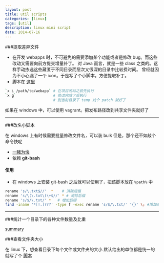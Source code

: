 ```yaml
---
layout: post
title: util scripts
categories: [linux]
tags: [util]
description: linux mini script
date: 2014-07-16
---
```


###提取差异文件

- 在开发 webapps 时，不可避免的需要添加某个功能或者是修改 bug。而这些改动又需要向前方提交增量补丁。
	对 Java 而言，就是一些 class 之类的。这样手动拣选这些藏匿于不同目录而层次又很深的目录中比较费时间。
	曾经就因为不小心漏了一个 icon。于是写了个小脚本。方便提取补丁。
- 脚本在 [这里](https://github.com/ZhengxianLan/notes/blob/master/utils/x)

```bash
`x i /path/to/webapp` # 在项目改动之前先执行
`x g`                 # 修改完成了后执行
                      # 到当前目录下 temp 找个 patch 就好了
```
如果在 windows 中，可以使用 vagrant。把发布路径改到共享文件夹就好了

---

###改名小脚本

在 windows 上有时候需要批量修改文件名，可以装 bulk
但是，那个还不如敲个命令快呢
- [一睹为快](https://github.com/blockme/notes/blob/master/utils/rename.sh)
- 依赖 **git-bash**
#### 使用
- 在 windows 上安装 git-bash 之后就可以使用了，把该脚本放在 `%path%` 中
```bash
rename 's/\.txt$//'  *    # 消除后缀
rename 's/\(\.txt\)\+$//' * # 消除后缀
rename 's/$/\.txt/' *   # 增加后缀
find -iname '*[!.]???' -type f -exec rename 's/$/\.txt/' '{}' \; #增加后缀
```
---

###统计一个目录下的各种文件数量及比重

[summary](https://github.com/ZhengxianLan/notes/blob/master/utils/summary)

###查看文件夹大小

在 linux 下，想查看目录下每个文件或文件夹的大小
默认给出的单位都是统一的
就写了个 [脚本](https://github.com/ZhengxianLan/notes/blob/master/utils/dus)
